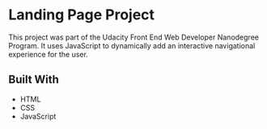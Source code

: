 # Landing Page Project

This project was part of the Udacity Front End Web Developer Nanodegree Program. It uses JavaScript to dynamically add an interactive navigational experience for the user.

## Built With

* HTML
* CSS
* JavaScript
